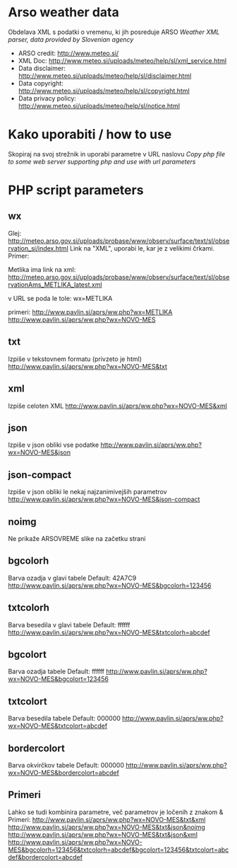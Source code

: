 # Arso weather data
Obdelava XML s podatki o vremenu, ki jih posreduje ARSO 
*Weather XML parser, data provided by Slovenian agency*

* ARSO credit: http://www.meteo.si/
* XML Doc: http://www.meteo.si/uploads/meteo/help/sl/xml_service.html
* Data disclaimer: http://www.meteo.si/uploads/meteo/help/sl/disclaimer.html
* Data copyright: http://www.meteo.si/uploads/meteo/help/sl/copyright.html
* Data privacy policy: http://www.meteo.si/uploads/meteo/help/sl/notice.html

# Kako uporabiti / how to use
Skopiraj na svoj strežnik in uporabi parametre v URL naslovu
*Copy php file to some web server supporting php and use with url parameters*
	
# PHP script parameters

## wx
Glej: 
http://meteo.arso.gov.si/uploads/probase/www/observ/surface/text/sl/observation_si/index.html
Link na "XML", uporabi le, kar je z velikimi črkami. Primer: 

Metlika ima link na xml: 
http://meteo.arso.gov.si/uploads/probase/www/observ/surface/text/sl/observationAms_METLIKA_latest.xml

v URL se poda le tole:  wx=METLIKA

primeri: 
http://www.pavlin.si/aprs/ww.php?wx=METLIKA
http://www.pavlin.si/aprs/ww.php?wx=NOVO-MES




## txt
Izpiše v tekstovnem formatu (privzeto je html)
http://www.pavlin.si/aprs/ww.php?wx=NOVO-MES&txt



## xml
Izpiše celoten XML
http://www.pavlin.si/aprs/ww.php?wx=NOVO-MES&xml




## json
Izpiše v json obliki vse podatke
http://www.pavlin.si/aprs/ww.php?wx=NOVO-MES&json


## json-compact
Izpiše v json obliki le nekaj najzanimivejših parametrov
http://www.pavlin.si/aprs/ww.php?wx=NOVO-MES&json-compact



## noimg
Ne prikaže ARSOVREME slike na začetku strani



## bgcolorh
Barva ozadja v glavi tabele 
Default: 42A7C9
http://www.pavlin.si/aprs/ww.php?wx=NOVO-MES&bgcolorh=123456



## txtcolorh
Barva besedila v glavi tabele 
Default: ffffff
http://www.pavlin.si/aprs/ww.php?wx=NOVO-MES&txtcolorh=abcdef



## bgcolort
Barva ozadja tabele 
Default: ffffff
http://www.pavlin.si/aprs/ww.php?wx=NOVO-MES&bgcolort=123456



## txtcolort
Barva besedila tabele 
Default: 000000
http://www.pavlin.si/aprs/ww.php?wx=NOVO-MES&txtcolort=abcdef


## bordercolort
Barva okvirčkov tabele 
Default: 000000
http://www.pavlin.si/aprs/ww.php?wx=NOVO-MES&bordercolort=abcdef




## Primeri
Lahko se tudi kombinira parametre, več parametrov je ločenih z znakom &
Primeri:
http://www.pavlin.si/aprs/ww.php?wx=NOVO-MES&txt&xml
http://www.pavlin.si/aprs/ww.php?wx=NOVO-MES&txt&json&noimg
http://www.pavlin.si/aprs/ww.php?wx=NOVO-MES&txt&json&xml
http://www.pavlin.si/aprs/ww.php?wx=NOVO-MES&bgcolorh=123456&txtcolorh=abcdef&bgcolort=123456&txtcolort=abcdef&bordercolort=abcdef

